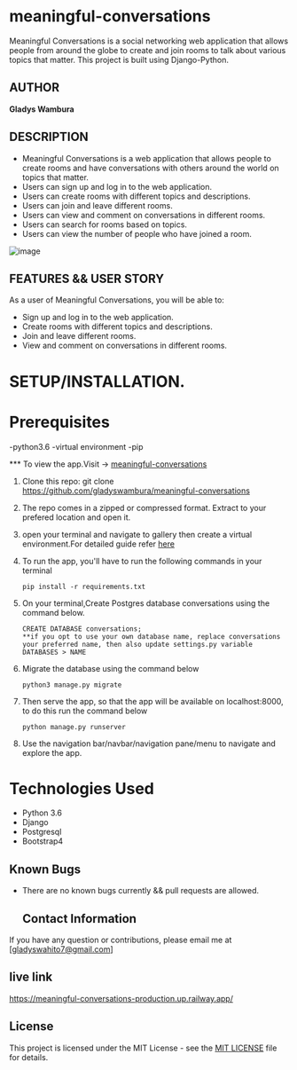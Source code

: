 # meaningful-conversations

Meaningful Conversations is a social networking web application that allows people from around the globe to create and join rooms to talk about various topics that matter. This project is built using Django-Python.

## AUTHOR 
**Gladys Wambura**

## DESCRIPTION
- Meaningful Conversations is a web application that allows people to create rooms and have conversations with others around the world on topics that matter.
- Users can sign up and log in to the web application.
- Users can create rooms with different topics and descriptions.
- Users can join and leave different rooms.
- Users can view and comment on conversations in different rooms.
- Users can search for rooms based on topics.
- Users can view the number of people who have joined a room.

 ![image](https://user-images.githubusercontent.com/97955649/229700729-888f58d4-0151-4c6c-b8e6-26d77f67221f.png)


## FEATURES && USER STORY 
As a user of Meaningful Conversations, you will be able to:
- Sign up and log in to the web application.
- Create rooms with different topics and descriptions.
- Join and leave different rooms.
- View and comment on conversations in different rooms.

# **SETUP/INSTALLATION.**

# Prerequisites
-python3.6
-virtual environment
-pip

*** To view the app.Visit -> [meaningful-conversations](https://github.com/gladyswambura/meaningful-conversations)

1. Clone this repo: git clone https://github.com/gladyswambura/meaningful-conversations
2. The repo comes in a zipped or compressed format. Extract to your prefered location and open it.
3. open your terminal and navigate to gallery then create a virtual environment.For detailed guide refer  [here](https://packaging.python.org/guides/installing-using-pip-and-virtualenv/)
3. To run the app, you'll have to run the following commands in your terminal
    
    
       pip install -r requirements.txt
4. On your terminal,Create Postgres database conversations using the command below.


       CREATE DATABASE conversations; 
       **if you opt to use your own database name, replace conversations your preferred name, then also update settings.py variable DATABASES > NAME

5. Migrate the database using the command below


       python3 manage.py migrate
6. Then serve the app, so that the app will be available on localhost:8000, to do this run the command below


       python manage.py runserver
7. Use the navigation bar/navbar/navigation pane/menu to navigate and explore the app.


# Technologies Used

* Python 3.6
* Django
* Postgresql
* Bootstrap4


## Known Bugs  
* There are no known bugs currently && pull requests are allowed.
  

  ## Contact Information   
If you have any question or contributions, please email me at [gladyswahito7@gmail.com]  


## live link 
https://meaningful-conversations-production.up.railway.app/

## License
This project is licensed under the MIT License - see the [MIT LICENSE](LICENSE) file for details.
